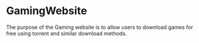 # GamingWebsite
The purpose of the Gaming website is to allow users to download games for free using torrent and similar download methods.
